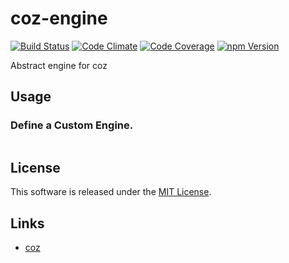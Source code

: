 coz-engine
==========

<!---
This file is generated by ape-tmpl. Do not update manually.
--->

<!-- Badge Start -->
<a name="badges"></a>

[![Build Status][bd_travis_shield_url]][bd_travis_url]
[![Code Climate][bd_codeclimate_shield_url]][bd_codeclimate_url]
[![Code Coverage][bd_codeclimate_coverage_shield_url]][bd_codeclimate_url]
[![npm Version][bd_npm_shield_url]][bd_npm_url]

[bd_repo_url]: https://github.com/coz-labo/coz-engine
[bd_travis_url]: http://travis-ci.org/coz-labo/coz-engine
[bd_travis_shield_url]: http://img.shields.io/travis/coz-labo/coz-engine.svg?style=flat
[bd_travis_com_url]: http://travis-ci.com/coz-labo/coz-engine
[bd_travis_com_shield_url]: https://api.travis-ci.com/coz-labo/coz-engine.svg?token=
[bd_license_url]: https://github.com/coz-labo/coz-engine/blob/master/LICENSE
[bd_codeclimate_url]: http://codeclimate.com/github/coz-labo/coz-engine
[bd_codeclimate_shield_url]: http://img.shields.io/codeclimate/github/coz-labo/coz-engine.svg?style=flat
[bd_codeclimate_coverage_shield_url]: http://img.shields.io/codeclimate/coverage/github/coz-labo/coz-engine.svg?style=flat
[bd_gemnasium_url]: https://gemnasium.com/coz-labo/coz-engine
[bd_gemnasium_shield_url]: https://gemnasium.com/coz-labo/coz-engine.svg
[bd_npm_url]: http://www.npmjs.org/package/coz-engine
[bd_npm_shield_url]: http://img.shields.io/npm/v/coz-engine.svg?style=flat
[bd_standard_url]: http://standardjs.com/
[bd_standard_shield_url]: https://img.shields.io/badge/code%20style-standard-brightgreen.svg

<!-- Badge End -->


<!-- Description Start -->
<a name="description"></a>

Abstract engine for coz

<!-- Description End -->




<!-- Sections Start -->
<a name="sections"></a>

<!-- Section from "doc/guides/02.Usage.md.hbs" Start -->

<a name="section-doc-guides-02-usage-md"></a>

Usage
----

### Define a Custom Engine.

```javascript

```


<!-- Section from "doc/guides/02.Usage.md.hbs" End -->


<!-- Sections Start -->


<!-- LICENSE Start -->
<a name="license"></a>

License
-------
This software is released under the [MIT License](https://github.com/coz-labo/coz-engine/blob/master/LICENSE).

<!-- LICENSE End -->


<!-- Links Start -->
<a name="links"></a>

Links
------

+ [coz][coz_url]

[coz_url]: https://github.com/coz-labo/coz

<!-- Links End -->
